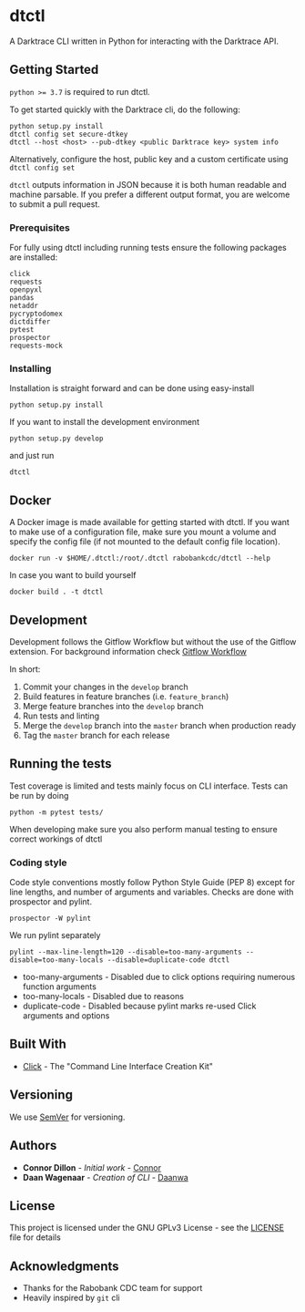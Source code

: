 # dtctl

A Darktrace CLI written in Python for interacting with the Darktrace API.

## Getting Started

```python >= 3.7``` is required to run dtctl.

To get started quickly with the Darktrace cli, do the following:

```
python setup.py install
dtctl config set secure-dtkey
dtctl --host <host> --pub-dtkey <public Darktrace key> system info
```

Alternatively, configure the host, public key and a custom certificate using `dtctl config set`

```dtctl``` outputs information in JSON because it is both human readable and machine parsable. If you prefer a
different output format, you are welcome to submit a pull request.

### Prerequisites

For fully using dtctl including running tests ensure the following packages are installed:

```
click
requests
openpyxl
pandas
netaddr
pycryptodomex
dictdiffer
pytest
prospector
requests-mock
```

### Installing

Installation is straight forward and can be done using easy-install
```
python setup.py install
```

If you want to install the development environment

```
python setup.py develop
```

and just run

```
dtctl 
```

## Docker
A Docker image is made available for getting started with dtctl. If you want to make use of a
configuration file, make sure you mount a volume and specify the config file (if not mounted
to the default config file location).

```
docker run -v $HOME/.dtctl:/root/.dtctl rabobankcdc/dtctl --help
```

In case you want to build yourself

```
docker build . -t dtctl
```

## Development
Development follows the Gitflow Workflow but without the use of the Gitflow extension.
For background information check 
[Gitflow Workflow](https://www.atlassian.com/git/tutorials/comparing-workflows/gitflow-workflow) 

In short:
1. Commit your changes in the ```develop``` branch
2. Build features in feature branches (i.e. ```feature_branch```)
3. Merge feature branches into the ```develop``` branch
4. Run tests and linting
5. Merge the ```develop``` branch into the ```master``` branch when production ready
6. Tag the ```master``` branch for each release

## Running the tests

Test coverage is limited and tests mainly focus on CLI interface. Tests can be run by doing

```
python -m pytest tests/
```

When developing make sure you also perform manual testing to ensure correct workings of dtctl

### Coding style

Code style conventions mostly follow Python Style Guide (PEP 8) except for line lengths, 
and number of arguments and variables. Checks are done with prospector and pylint.

```
prospector -W pylint
```

We run pylint separately

```
pylint --max-line-length=120 --disable=too-many-arguments --disable=too-many-locals --disable=duplicate-code dtctl
```

* too-many-arguments - Disabled due to click options requiring numerous function arguments
* too-many-locals - Disabled due to reasons
* duplicate-code - Disabled because pylint marks re-used Click arguments and options

## Built With

* [Click](https://click.palletsprojects.com/en/7.x/) - The "Command Line Interface Creation Kit"

## Versioning

We use [SemVer](http://semver.org/) for versioning.

## Authors
* **Connor Dillon** - *Initial work* - [Connor](https://github.com/connordillon)
* **Daan Wagenaar** - *Creation of CLI* - [Daanwa](https://github.com/daanwa)

## License

This project is licensed under the GNU GPLv3 License - see the [LICENSE](LICENSE) file for details

## Acknowledgments

* Thanks for the Rabobank CDC team for support
* Heavily inspired by `git` cli
